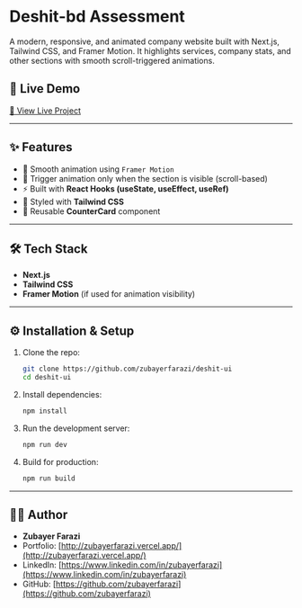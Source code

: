 # Deshit-bd Assessment

A modern, responsive, and animated company website built with Next.js, Tailwind CSS, and Framer Motion.
It highlights services, company stats, and other sections with smooth scroll-triggered animations.

## 🚀 Live Demo
[🔗 View Live Project](https://deshit-ui.vercel.app/)

---

## ✨ Features
- 🎯 Smooth animation using `Framer Motion`
- 👀 Trigger animation only when the section is visible (scroll-based)
- ⚡ Built with **React Hooks (useState, useEffect, useRef)**
- 🎨 Styled with **Tailwind CSS**
- 🔄 Reusable **CounterCard** component

---

## 🛠️ Tech Stack
- **Next.js**
- **Tailwind CSS**
- **Framer Motion** (if used for animation visibility)

---

## ⚙️ Installation & Setup

1. Clone the repo:
   ```bash
   git clone https://github.com/zubayerfarazi/deshit-ui
   cd deshit-ui
   ```

2. Install dependencies:
   ```bash
   npm install
   ```

3. Run the development server:
   ```bash
   npm run dev
   ```

4. Build for production:
   ```bash
   npm run build
   ```

---

## 👨‍💻 Author
- **Zubayer Farazi**  
- Portfolio: [http://zubayerfarazi.vercel.app/](http://zubayerfarazi.vercel.app/)  
- LinkedIn: [https://www.linkedin.com/in/zubayerfarazi](https://www.linkedin.com/in/zubayerfarazi)  
- GitHub: [https://github.com/zubayerfarazi](https://github.com/zubayerfarazi)
